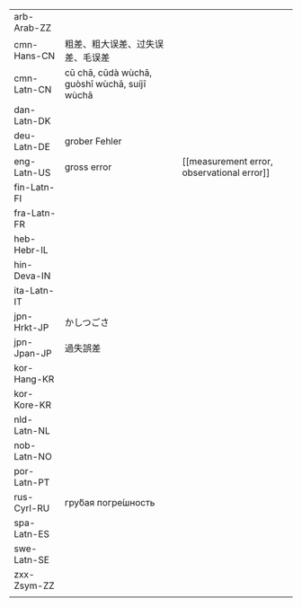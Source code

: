 | | | |
|-|-|-|
| arb-Arab-ZZ |  |  |
| cmn-Hans-CN | 粗差、粗大误差、过失误差、毛误差 |  |
| cmn-Latn-CN | cū chā, cūdà wùchā, guòshī wùchā, suíjī wùchā |  |
| dan-Latn-DK |  |  |
| deu-Latn-DE | grober Fehler |  |
| eng-Latn-US | gross error | [[measurement error, observational error]] |
| fin-Latn-FI |  |  |
| fra-Latn-FR |  |  |
| heb-Hebr-IL |  |  |
| hin-Deva-IN |  |  |
| ita-Latn-IT |  |  |
| jpn-Hrkt-JP | かしつごさ |  |
| jpn-Jpan-JP | 過失誤差|  |
| kor-Hang-KR |  |  |
| kor-Kore-KR |  |  |
| nld-Latn-NL |  |  |
| nob-Latn-NO |  |  |
| por-Latn-PT |  |  |
| rus-Cyrl-RU | гру́бая погре́шность |  |
| spa-Latn-ES |  |  |
| swe-Latn-SE |  |  |
| zxx-Zsym-ZZ |  |  |
|  |  |  |